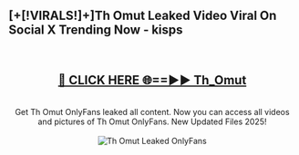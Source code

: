 <h2>[+[!VIRALS!]+]Th Omut Leaked Video Viral On Social X Trending Now - kisps</h2>
<br>
<div align="center">
<h2><a href="https://libra.edu.pl?Th_Omut" rel="nofollow">🔴 CLICK HERE 🌐==►► Th_Omut</a></h2>
<br>
Get Th Omut OnlyFans leaked all content. Now you can access all videos and pictures of Th Omut OnlyFans. New Updated Files 2025!
<br>
<br>
<a href="https://libra.edu.pl?Th_Omut" rel="nofollow" data-target="animated-image.originalLink"><img src="https://i.ibb.co.com/WyWwxjT/player-gif2.gif" alt="Th Omut Leaked OnlyFans" style="max-width: 100%; display: inline-block;" data-target="animated-image.originalImage"></a>
</div>
<br>